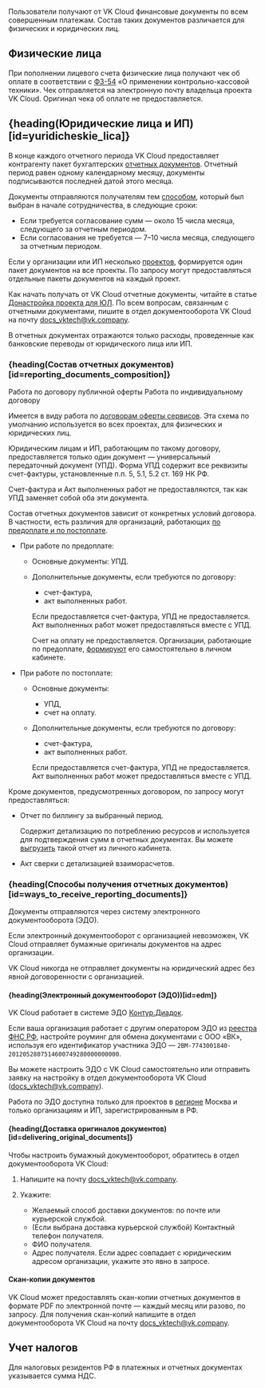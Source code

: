 Пользователи получают от VK Cloud финансовые документы по всем совершенным платежам. Состав таких документов различается для физических и юридических лиц.

## Физические лица

При пополнении лицевого счета физические лица получают чек об оплате в соответствии с [ФЗ-54](https://base.garant.ru/12130951/) «О применении контрольно-кассовой техники». Чек отправляется на электронную почту владельца проекта VK Cloud. Оригинал чека об оплате не предоставляется.

## {heading(Юридические лица и ИП)[id=yuridicheskie_lica]}

В конце каждого отчетного периода VK Cloud предоставляет контрагенту пакет бухгалтерских [отчетных документов](#reporting_documents_composition). Отчетный период равен одному календарному месяцу, документы подписываются последней датой этого месяца.

Документы отправляются получателям тем [способом](#ways_to_receive_reporting_documents), который был выбран в начале сотрудничества, в следующие сроки:

- Если требуется согласование сумм — около 15 числа месяца, следующего за отчетным периодом.
- Если согласования не требуется — 7–10 числа месяца, следующего за отчетным периодом.

<info>

Если у организации или ИП несколько [проектов](/ru/tools-for-using-services/account/concepts/projects), формируется один пакет документов на все проекты. По запросу могут предоставляться отдельные пакеты документов на каждый проект.

</info>

Как начать получать от VK Cloud отчетные документы, читайте в статье [Донастройка проекта для ЮЛ](/ru/intro/billing/service-management/corporate#nastroyka_dokumentooborota). По всем вопросам, связанным с отчетными документами, пишите в отдел документооборота VK Cloud на почту [docs_vktech@vk.company](mailto:docs_vktech@vk.company).

<warn>

В отчетных документах отражаются только расходы, проведенные как банковские переводы от юридического лица или ИП.

</warn>

### {heading(Состав отчетных документов)[id=reporting_documents_composition]}

<tabs>
<tablist>
<tab>Работа по договору публичной оферты</tab>
<tab>Работа по индивидуальному договору</tab>
</tablist>
<tabpanel>

Имеется в виду работа по [договорам оферты сервисов](/ru/intro/start/legal). Эта схема по умолчанию используется во всех проектах, для физических и юридических лиц.

Юридическим лицам и ИП, работающим по такому договору, предоставляется только один документ — универсальный передаточный документ (УПД). Форма УПД содержит все реквизиты счет-фактуры, установленные п.п. 5, 5.1, 5.2 ст. 169 НК РФ.

Счет-фактура и Акт выполненных работ не предоставляются, так как УПД заменяет собой оба эти документа.

</tabpanel>
<tabpanel>

Состав отчетных документов зависит от конкретных условий договора. В частности, есть различия для организаций, работающих [по предоплате и по постоплате](../physical-corporate#shema_oplaty).

- При работе по предоплате:

  - Основные документы: УПД.

  - Дополнительные документы, если требуются по договору:

    - счет-фактура,
    - акт выполненных работ.

    <info>

    Если предоставляется cчет-фактура, УПД не предоставляется. Акт выполненных работ может предоставляться вместе с УПД.

    </info>

    Счет на оплату не предоставляется. Организации, работающие по предоплате, [формируют](../../service-management/bill-generation) его самостоятельно в личном кабинете.

- При работе по постоплате:

  - Основные документы:

    - УПД,
    - счет на оплату.

  - Дополнительные документы, если требуются по договору:

    - счет-фактура,
    - акт выполненных работ.

    <info>

    Если предоставляется cчет-фактура, УПД не предоставляется. Акт выполненных работ может предоставляться вместе с УПД.

    </info>

</tabpanel>
</tabs>

Кроме документов, предусмотренных договором, по запросу могут предоставляться:

- Отчет по биллингу за выбранный период.

    Содержит детализацию по потреблению ресурсов и используется для подтверждения сумм в отчетных документах. Вы можете [выгрузить](../../service-management/detail#skachivanie_otcheta) такой отчет из личного кабинета.

- Акт сверки с детализацией взаиморасчетов.

### {heading(Способы получения отчетных документов)[id=ways_to_receive_reporting_documents]}

Документы отправляются через систему электронного документооборота (ЭДО).

Если электронный документооборот с организацией невозможен, VK Cloud отправляет бумажные оригиналы документов на адрес организации.

<info>

VK Cloud никогда не отправляет документы на юридический адрес без явной договоренности с организацией.

</info>

#### {heading(Электронный документооборот (ЭДО))[id=edm]}

VK Cloud работает в системе ЭДО [Контур.Диадок](https://www.diadoc.ru/).

Если ваша организация работает с другим оператором ЭДО из [реестра ФНС РФ](https://www.nalog.gov.ru/rn77/oedo/search_edo/), настройте роуминг для обмена документами с ООО «ВК», используя его идентификатор участника ЭДО — `2BM-7743001840-2012052807514600749280000000000`.

Вы можете настроить ЭДО с VK Cloud самостоятельно или отправить заявку на настройку в отдел документооборота VK Cloud ([docs_vktech@vk.company](mailto:docs_vktech@vk.company)).

<info>

Работа по ЭДО доступна только для проектов в [регионе](/ru/tools-for-using-services/account/concepts/regions) Москва и только организациям и ИП, зарегистрированным в РФ.

</info>

#### {heading(Доставка оригиналов документов)[id=delivering_original_documents]}

Чтобы настроить бумажный документооборот, обратитесь в отдел документооборота VK Cloud:

1. Напишите на почту [docs_vktech@vk.company](mailto:docs_vktech@vk.company).
1. Укажите:

   - Желаемый способ доставки документов: по почте или курьерской службой.
   - (Если выбрана доставка курьерской службой) Контактный телефон получателя.
   - ФИО получателя.
   - Адрес получателя. Если адрес совпадает с юридическим адресом организации, укажите это явно в запросе.

#### Скан-копии документов

VK Cloud может предоставлять скан-копии отчетных документов в формате PDF по электронной почте — каждый месяц или разово, по запросу. Для получения скан-копий напишите в отдел документооборота VK Cloud на почту [docs_vktech@vk.company](mailto:docs_vktech@vk.company).

## Учет налогов

Для налоговых резидентов РФ в платежных и отчетных документах указывается сумма НДС.
